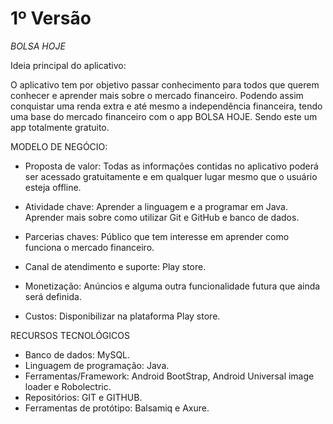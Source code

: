 # 1º Versão

*BOLSA HOJE*

Ideia principal do aplicativo:

O aplicativo tem por objetivo passar conhecimento para todos que querem conhecer e aprender mais sobre o mercado financeiro. 
Podendo assim conquistar uma renda extra e até mesmo a independência financeira, tendo uma base do mercado financeiro com o app BOLSA HOJE. 
Sendo este um app totalmente gratuito.

MODELO DE NEGÓCIO:

- Proposta de valor: Todas as informações contidas no aplicativo poderá ser acessado gratuitamente e em qualquer lugar mesmo que o usuário esteja offline.

- Atividade chave: Aprender a linguagem e a programar em Java. Aprender mais sobre como utilizar Git e GitHub e banco de dados.

- Parcerias chaves: Público que tem interesse em aprender como funciona o mercado financeiro.

- Canal de atendimento e suporte: Play store.
 
- Monetização: Anúncios e alguma outra funcionalidade futura que ainda será definida.

- Custos: Disponibilizar na plataforma Play store.

RECURSOS TECNOLÓGICOS

- Banco de dados: MySQL.
- Linguagem de programação: Java.
- Ferramentas/Framework: Android BootStrap, Android Universal image loader e Robolectric.
- Repositórios: GIT e GITHUB.
- Ferramentas de protótipo: Balsamiq e Axure.
